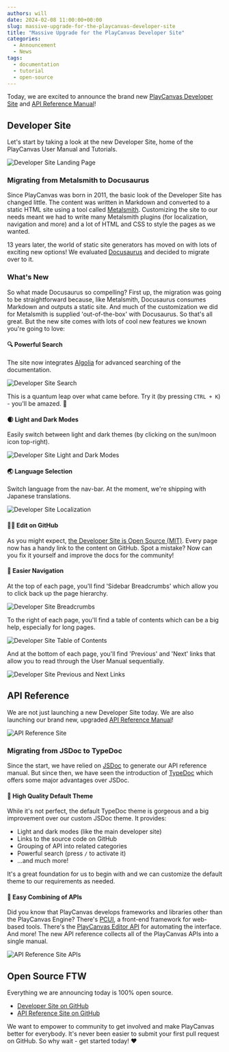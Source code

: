 ```yaml
---
authors: will
date: 2024-02-08 11:00:00+00:00
slug: massive-upgrade-for-the-playcanvas-developer-site
title: "Massive Upgrade for the PlayCanvas Developer Site"
categories:
  - Announcement
  - News
tags:
  - documentation
  - tutorial
  - open-source
---
```


Today, we are excited to announce the brand new [PlayCanvas Developer Site](https://developer.playcanvas.com/) and [API Reference Manual](https://api.playcanvas.com/)!

## Developer Site

Let's start by taking a look at the new Developer Site, home of the PlayCanvas User Manual and Tutorials.

![Developer Site Landing Page](/img/developer-site-landing-page.png)

### Migrating from Metalsmith to Docusaurus

Since PlayCanvas was born in 2011, the basic look of the Developer Site has changed little. The content was written in Markdown and converted to a static HTML site using a tool called [Metalsmith](https://metalsmith.io/). Customizing the site to our needs meant we had to write many Metalsmith plugins (for localization, navigation and more) and a lot of HTML and CSS to style the pages as we wanted.

13 years later, the world of static site generators has moved on with lots of exciting new options! We evaluated [Docusaurus](https://docusaurus.io/) and decided to migrate over to it.

### What's New

So what made Docusaurus so compelling? First up, the migration was going to be straightforward because, like Metalsmith, Docusaurus consumes Markdown and outputs a static site. And much of the customization we did for Metalsmith is supplied 'out-of-the-box' with Docusaurus. So that's all great. But the new site comes with lots of cool new features we known you're going to love:

#### 🔍 Powerful Search

The site now integrates [Algolia](https://www.algolia.com/) for advanced searching of the documentation.

![Developer Site Search](/img/developer-site-search.png)

This is a quantum leap over what came before. Try it (by pressing `CTRL + K`) - you'll be amazed. 🤯

#### 🌒 Light and Dark Modes

Easily switch between light and dark themes (by clicking on the sun/moon icon top-right).

![Developer Site Light and Dark Modes](/img/developer-site-light-dark.png)

#### 🌏 Language Selection

Switch language from the nav-bar. At the moment, we're shipping with Japanese translations.

![Developer Site Localization](/img/developer-site-localization.png)

#### 👩‍💻 Edit on GitHub

As you might expect, [the Developer Site is Open Source (MIT)](https://github.com/playcanvas/developer.playcanvas.com). Every page now has a handy link to the content on GitHub. Spot a mistake? Now can you fix it yourself and improve the docs for the community!

#### 🧭 Easier Navigation

At the top of each page, you'll find 'Sidebar Breadcrumbs' which allow you to click back up the page hierarchy.

![Developer Site Breadcrumbs](/img/developer-site-breadcrumbs.png)

To the right of each page, you'll find a table of contents which can be a big help, especially for long pages.

![Developer Site Table of Contents](/img/developer-site-toc.png)

And at the bottom of each page, you'll find 'Previous' and 'Next' links that allow you to read through the User Manual sequentially.

![Developer Site Previous and Next Links](/img/developer-site-previous-next.png)

## API Reference

We are not just launching a new Developer Site today. We are also launching our brand new, upgraded [API Reference Manual](https://api.playcanvas.com/)!

![API Reference Site](/img/api-reference-site.png)

### Migrating from JSDoc to TypeDoc

Since the start, we have relied on [JSDoc](https://jsdoc.app/) to generate our API reference manual. But since then, we have seen the introduction of [TypeDoc](https://typedoc.org/) which offers some major advantages over JSDoc.

#### 🎨 High Quality Default Theme

While it's not perfect, the default TypeDoc theme is gorgeous and a big improvement over our custom JSDoc theme. It provides:

* Light and dark modes (like the main developer site)
* Links to the source code on GitHub
* Grouping of API into related categories
* Powerful search (press `/` to activate it)
* ...and much more!

It's a great foundation for us to begin with and we can customize the default theme to our requirements as needed.

#### 🔗 Easy Combining of APIs

Did you know that PlayCanvas develops frameworks and libraries other than the PlayCanvas Engine? There's [PCUI](https://github.com/playcanvas/pcui), a front-end framework for web-based tools. There's the [PlayCanvas Editor API](https://github.com/playcanvas/editor-api) for automating the interface. And more! The new API reference collects all of the PlayCanvas APIs into a single manual.

![API Reference Site APIs](/img/api-reference-site-apis.png)

## Open Source FTW

Everything we are announcing today is 100% open source.

* [Developer Site on GitHub](https://github.com/playcanvas/developer.playcanvas.com)
* [API Reference Site on GitHub](https://github.com/playcanvas/api-reference)

We want to empower to community to get involved and make PlayCanvas better for everybody. It's never been easier to submit your first pull request on GitHub. So why wait - get started today! ❤️
